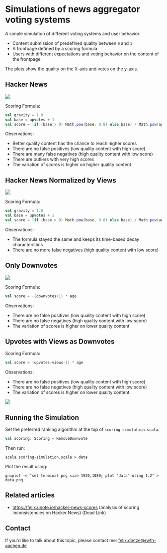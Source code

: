 # Simulations of news aggregator voting systems

A simple simulation of different voting systems and user behavior:

- Content submission of predefined quality between `0` and `1`
- A frontpage defined by a scoring formula
- Users with different expectations and voting behavior on the content of the frontpage

The plots show the quality on the X-axis and votes on the y-axis.

## Hacker News

![](correlation-data-hn.png)

Scoring Formula:
```scala
val gravity = 1.8
val base = upvotes + 1
val score = (if (base > 0) Math.pow(base, 0.8) else base) / Math.pow(age + 1, gravity)
```

Observations:
- Better quality content has the chance to reach higher scores
- There are no false positives (low quality content with high score)
- There are many false negatives (high quality content with low score)
- There are outliers with very high scores
- The variation of scores is higher on higher quality content

## Hacker News Normalized by Views

![](correlation-data-hn-normalized.png)

Scoring Formula:
```scala
val gravity = 1.8
val base = upvotes + 1
val score = (if (base > 0) Math.pow(base, 0.8) else base) / Math.pow(age + 1, gravity) / views
```

Observations:
- The formula stayed the same and keeps its time-based decay characteristics
- There are no more false negatives (high quality content with low score)

## Only Downvotes

![](correlation-data-onlydownvote.png)

Scoring Formula:
```scala
val score = -(downvotes+1) * age
```

Observations:
- There are no false positives (low quality content with high score)
- There are no false negatives (high quality content with low score)
- The variation of scores is higher on lower quality content

## Upvotes with Views as Downvotes

Scoring Formula:
```scala
val score = (upvotes-views-1) * age
```

Observations:
- There are no false positives (low quality content with high score)
- There are no false negatives (high quality content with low score)
- The variation of scores is higher on lower quality content

![](correlation-data-removedownvote.png)



## Running the Simulation
Set the preferred ranking algorithm at the top of `scoring-simulation.scala`:
```scala
val scoring: Scoring = RemoveDownvote
```

Then run:
```
scala scoring-simulation.scala > data
```

Plot the result using:
```
gnuplot -e "set terminal png size 1920,1080; plot 'data' using 1:2" > data.png
```


## Related articles
- https://felix.unote.io/hacker-news-scores (analysis of scoring inconsistencies on Hacker News) (Dead Link)


## Contact
If you'd like to talk about this topic, please contact me: felix.dietze@rwth-aachen.de
